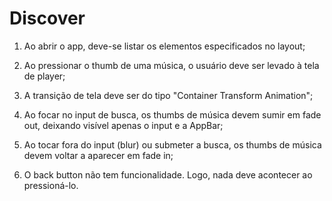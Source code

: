 # Discover 

1. Ao abrir o app, deve-se listar os elementos especificados no layout;

2. Ao pressionar o thumb de uma música, o usuário deve ser levado à tela de player;

3. A transição de tela deve ser do tipo "Container Transform Animation";

4. Ao focar no input de busca, os thumbs de música devem sumir em fade out, deixando visível apenas o input e a AppBar;

5. Ao tocar fora do input (blur) ou submeter a busca, os thumbs de música devem voltar a aparecer em fade in;

6. O back button não tem funcionalidade. Logo, nada deve acontecer ao pressioná-lo.